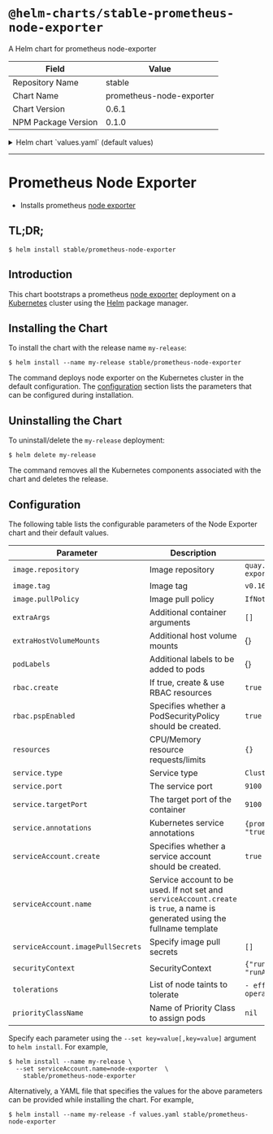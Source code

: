 # `@helm-charts/stable-prometheus-node-exporter`

A Helm chart for prometheus node-exporter

| Field               | Value                    |
| ------------------- | ------------------------ |
| Repository Name     | stable                   |
| Chart Name          | prometheus-node-exporter |
| Chart Version       | 0.6.1                    |
| NPM Package Version | 0.1.0                    |

<details>

<summary>Helm chart `values.yaml` (default values)</summary>

```yaml
# Default values for prometheus-node-exporter.
# This is a YAML-formatted file.
# Declare variables to be passed into your templates.
image:
  repository: quay.io/prometheus/node-exporter
  tag: v0.16.0
  pullPolicy: IfNotPresent

service:
  type: ClusterIP
  port: 9100
  targetPort: 9100
  annotations:
    prometheus.io/scrape: 'true'

resources:
  {}
  # We usually recommend not to specify default resources and to leave this as a conscious
  # choice for the user. This also increases chances charts run on environments with little
  # resources, such as Minikube. If you do want to specify resources, uncomment the following
  # lines, adjust them as necessary, and remove the curly braces after 'resources:'.
  # limits:
  #   cpu: 200m
  #    memory: 50Mi
  # requests:
  #   cpu: 100m
  #   memory: 30Mi

serviceAccount:
  # Specifies whether a ServiceAccount should be created
  create: true
  # The name of the ServiceAccount to use.
  # If not set and create is true, a name is generated using the fullname template
  name:
  imagePullSecrets: []

securityContext:
  runAsNonRoot: true
  runAsUser: 65534

rbac:
  ## If true, create & use RBAC resources
  ##
  create: true
  ## If true, create & use Pod Security Policy resources
  ## https://kubernetes.io/docs/concepts/policy/pod-security-policy/
  pspEnabled: true

# for deployments that have node_exporter deployed outside of the cluster, list
# their addresses here
endpoints: []

tolerations:
  - effect: NoSchedule
    operator: Exists

## Assign a PriorityClassName to pods if set
# priorityClassName: ""

## Additional container arguments
##
extraArgs: {}
#   - --collector.diskstats.ignored-devices=^(ram|loop|fd|(h|s|v)d[a-z]|nvme\\d+n\\d+p)\\d+$

## Additional mounts from the host
##
extraHostVolumeMounts: {}
#  - name: <mountName>
#    hostPath: <hostPath>
#    mountPath: <mountPath>
#    readOnly: true|false
```

</details>

---

# Prometheus Node Exporter

- Installs prometheus [node exporter](https://github.com/prometheus/node_exporter)

## TL;DR;

```console
$ helm install stable/prometheus-node-exporter
```

## Introduction

This chart bootstraps a prometheus [node exporter](http://github.com/prometheus/node_exporter) deployment on a [Kubernetes](http://kubernetes.io) cluster using the [Helm](https://helm.sh) package manager.

## Installing the Chart

To install the chart with the release name `my-release`:

```console
$ helm install --name my-release stable/prometheus-node-exporter
```

The command deploys node exporter on the Kubernetes cluster in the default configuration. The [configuration](#configuration) section lists the parameters that can be configured during installation.

## Uninstalling the Chart

To uninstall/delete the `my-release` deployment:

```console
$ helm delete my-release
```

The command removes all the Kubernetes components associated with the chart and deletes the release.

## Configuration

The following table lists the configurable parameters of the Node Exporter chart and their default values.

| Parameter                         | Description                                                                                                                   | Default                                      |     |
| --------------------------------- | ----------------------------------------------------------------------------------------------------------------------------- | -------------------------------------------- | --- |
| `image.repository`                | Image repository                                                                                                              | `quay.io/prometheus/node-exporter`           |     |
| `image.tag`                       | Image tag                                                                                                                     | `v0.16.0`                                    |     |
| `image.pullPolicy`                | Image pull policy                                                                                                             | `IfNotPresent`                               |     |
| `extraArgs`                       | Additional container arguments                                                                                                | `[]`                                         |     |
| `extraHostVolumeMounts`           | Additional host volume mounts                                                                                                 | {}                                           |     |
| `podLabels`                       | Additional labels to be added to pods                                                                                         | {}                                           |     |
| `rbac.create`                     | If true, create & use RBAC resources                                                                                          | `true`                                       |     |
| `rbac.pspEnabled`                 | Specifies whether a PodSecurityPolicy should be created.                                                                      | `true`                                       |     |
| `resources`                       | CPU/Memory resource requests/limits                                                                                           | `{}`                                         |     |
| `service.type`                    | Service type                                                                                                                  | `ClusterIP`                                  |     |
| `service.port`                    | The service port                                                                                                              | `9100`                                       |     |
| `service.targetPort`              | The target port of the container                                                                                              | `9100`                                       |     |
| `service.annotations`             | Kubernetes service annotations                                                                                                | `{prometheus.io/scrape: "true"}`             |     |
| `serviceAccount.create`           | Specifies whether a service account should be created.                                                                        | `true`                                       |     |
| `serviceAccount.name`             | Service account to be used. If not set and `serviceAccount.create` is `true`, a name is generated using the fullname template |                                              |     |
| `serviceAccount.imagePullSecrets` | Specify image pull secrets                                                                                                    | `[]`                                         |     |
| `securityContext`                 | SecurityContext                                                                                                               | `{"runAsNonRoot": true, "runAsUser": 65534}` |     |
| `tolerations`                     | List of node taints to tolerate                                                                                               | `- effect: NoSchedule operator: Exists`      |     |
| `priorityClassName`               | Name of Priority Class to assign pods                                                                                         | `nil`                                        |     |

Specify each parameter using the `--set key=value[,key=value]` argument to `helm install`. For example,

```console
$ helm install --name my-release \
  --set serviceAccount.name=node-exporter  \
    stable/prometheus-node-exporter
```

Alternatively, a YAML file that specifies the values for the above parameters can be provided while installing the chart. For example,

```console
$ helm install --name my-release -f values.yaml stable/prometheus-node-exporter
```
